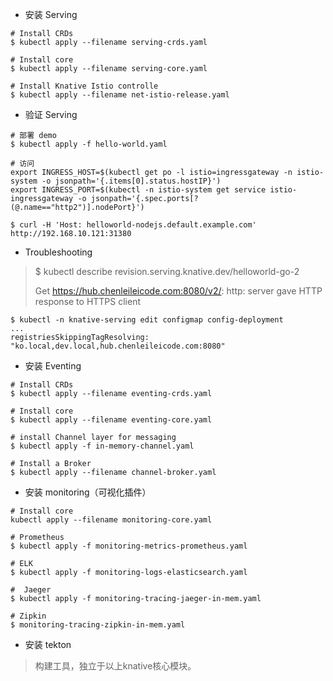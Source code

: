 - 安装 Serving

```
# Install CRDs
$ kubectl apply --filename serving-crds.yaml

# Install core
$ kubectl apply --filename serving-core.yaml

# Install Knative Istio controlle
$ kubectl apply --filename net-istio-release.yaml
```

- 验证 Serving

```
# 部署 demo
$ kubectl apply -f hello-world.yaml

# 访问
export INGRESS_HOST=$(kubectl get po -l istio=ingressgateway -n istio-system -o jsonpath='{.items[0].status.hostIP}')
export INGRESS_PORT=$(kubectl -n istio-system get service istio-ingressgateway -o jsonpath='{.spec.ports[?(@.name=="http2")].nodePort}')

$ curl -H 'Host: helloworld-nodejs.default.example.com' http://192.168.10.121:31380
```

- Troubleshooting

> $ kubectl describe revision.serving.knative.dev/helloworld-go-2
>
> Get https://hub.chenleileicode.com:8080/v2/: http: server gave HTTP response to HTTPS client

```
$ kubectl -n knative-serving edit configmap config-deployment
...
registriesSkippingTagResolving: "ko.local,dev.local,hub.chenleileicode.com:8080"
```

- 安装 Eventing

```
# Install CRDs
$ kubectl apply --filename eventing-crds.yaml

# Install core
$ kubectl apply --filename eventing-core.yaml

# install Channel layer for messaging
$ kubectl apply -f in-memory-channel.yaml

# Install a Broker
$ kubectl apply --filename channel-broker.yaml
```

- 安装 monitoring（可视化插件）

```
# Install core
kubectl apply --filename monitoring-core.yaml

# Prometheus
$ kubectl apply -f monitoring-metrics-prometheus.yaml

# ELK
$ kubectl apply -f monitoring-logs-elasticsearch.yaml

#  Jaeger
$ kubectl apply -f monitoring-tracing-jaeger-in-mem.yaml

# Zipkin 
$ monitoring-tracing-zipkin-in-mem.yaml
```

- 安装 tekton

> 构建工具，独立于以上knative核心模块。


